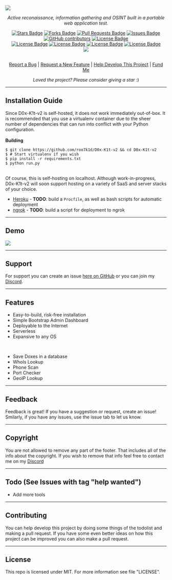 <img src="https://cdn.discordapp.com/attachments/820416224005586945/886613185434636318/d0x-k1t-v2.png">
<p align="center"><i>Active reconaissance, information gathering and OSINT built in a portable web application test.</i></p>
<div align="center">
  <a href="https://github.com/roo7k1d/d0x-k1t-v2/stargazers"><img src="https://img.shields.io/github/stars/roo7k1d/d0x-k1t-v2?color=yellow" alt="Stars Badge"/></a>
<a href="https://github.com/roo7k1d/d0x-k1t-v2/network/members"><img src="https://img.shields.io/github/forks/roo7k1d/d0x-k1t-v2?color=orange" alt="Forks Badge"/></a>
<a href="https://github.com/roo7k1d/d0x-k1t-v2/pulls"><img src="https://img.shields.io/github/issues-pr/roo7k1d/d0x-k1t-v2" alt="Pull Requests Badge"/></a>
<a href="https://github.com/roo7k1d/d0x-k1t-v2/issues"><img src="https://img.shields.io/github/issues/roo7k1d/d0x-k1t-v2" alt="Issues Badge"/></a>
<a href="https://github.com/roo7k1d/d0x-k1t-v2/graphs/contributors"><img alt="GitHub contributors" src="https://img.shields.io/github/contributors/roo7k1d/d0x-k1t-v2?color=2b9348"></a>
<a href="https://github.com/roo7k1d/d0x-k1t-v2/blob/master/LICENSE"><img src="https://img.shields.io/github/license/roo7k1d/d0x-k1t-v2?color=2b9348" alt="License Badge"/></a>
<br>
<a href="https://github.com/roo7k1d/d0x-k1t-v2/"><img src="https://img.shields.io/github/repo-size/roo7k1d/d0x-k1t-v2?color=important" alt="License Badge"/></a>
<a href="https://github.com/roo7k1d/d0x-k1t-v2/"><img src="https://img.shields.io/tokei/lines/github/roo7k1d/d0x-k1t-v2?color=yellowgreen" alt="License Badge"/></a>
<a href="https://github.com/roo7k1d/d0x-k1t-v2/releases"><img src="https://img.shields.io/github/v/release/roo7k1d/d0x-k1t-v2?color=success" alt="License Badge"/></a>
<a href="https://github.com/roo7k1d/d0x-k1t-v2/commits"><img src="https://img.shields.io/github/last-commit/roo7k1d/d0x-k1t-v2" alt="License Badge"/></a>
<br>
<a href="https://discord.gg/QQaWvMkFbs"><img src="https://img.shields.io/discord/801802083757457418?logo=discord&label=discord"/></a>
</div>
<br>
<p align="center"><a href="https://github.com/roo7k1d/d0x-k1t-v2/issues">Report a Bug</a> | <a href="https://github.com/roo7k1d/d0x-k1t-v2/issues">Request a New Feature</a> | <a href="https://github.com/d0x-k1t-v2/pulls">Help Develop This Project</a> | <a href="https://ko-fi.com/RootK1d">Fund Me</a></p>
<p align="center"><i>Loved the project? Please consider giving a star</i> :)</p>

<hr>

## Installation Guide
Since D0x-K1t-v2 is self-hosted, it does not work immediately out-of-box. It is recommended that you use a virtualenv container due to the sheer number of dependencies that can run into conflict with your Python configuration.
<br>
<br>
<b>Building</b><br>
```text
$ git clone https://github.com/roo7k1d/D0x-K1t-v2 && cd D0x-K1t-v2
$ # Start virtualenv if you wish
$ pip install -r requirements.txt
$ python run.py
```
<br>
Of course, this is self-hosting on localhost. Although work-in-progress, D0x-K1t-v2 will soon support hosting on a variety of SaaS and server stacks of your choice.

* [Heroku](https://www.heroku.com/) - **TODO**: build a `Procfile`, as well as bash scripts for automatic deployment
* [ngrok](https://ngrok.com/) - **TODO**: build a script for deployment to ngrok

<hr>

## Demo
<img src="https://cdn.discordapp.com/attachments/820416224005586945/886616728946241556/unknown.png">

<hr>

## Support
For support you can create an issue [here on GitHub](https://github.com/rootk1d/pad-demo/issues) or you can join my [Discord](https://discord.gg/QQaWvMkFbs).

<hr>

## Features
- Easy-to-build, risk-free installation
- Simple Bootstrap Admin Dashboard
- Deployable to the Internet
- Serverless
- Expansive to any OS

<br>

- Save Doxes in a database
- WhoIs Lookup
- Phone Scan
- Port Checker
- GeoIP Lookup

<hr>

## Feedback
Feedback is great! If you have a suggestion or request, create an issue! Smilarly, if you have any issues, use the issue tab to let us know.

<hr>

## Copyright
You are not allowed to remove any part of the footer. That includes all of the info about the copyright. If you wish to remove that info feel free to contact me on my [Discord](https://discord.gg/QQaWvMkFbs)

<hr>

## Todo (See Issues with tag "help wanted")
- Add more tools

<hr>

## Contributing
You can help develop this project by doing some things of the todolist and making a pull request. If you have some even better ideas on how this project can be improved you can also make a pull request.

<hr>

## License
This repo is licensed under MIT. For more information see file "LICENSE".
